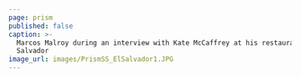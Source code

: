 ```yaml
---
page: prism
published: false
caption: >-
  Marcos Malroy during an interview with Kate McCaffrey at his restaurant El
  Salvador
image_url: images/PrismSS_ElSalvador1.JPG
---
```


